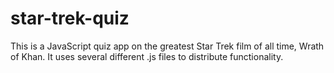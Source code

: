 # star-trek-quiz
This is a JavaScript quiz app on the greatest Star Trek film of all time, Wrath of Khan. It uses several different .js files to distribute functionality.

